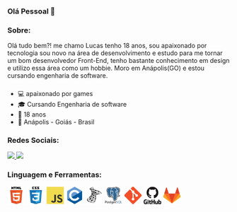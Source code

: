 
### Olá Pessoal 👋

### Sobre:
Olá tudo bem?! me chamo Lucas tenho 18 anos, sou apaixonado por tecnologia sou novo na área de desenvolvimento e estudo para me tornar um bom desenvolvedor Front-End, tenho bastante conhecimento em design e utilizo essa área como um hobbie. Moro em Anápolis(GO) e estou cursando engenharia de software.
           

###

- 💻 apaixonado por games
- 🎓 Cursando Engenharia de software
- 🎉 18 anos
- 📌 Anápolis - Goiás - Brasil

### Redes Sociais:


  <a href="https://www.linkedin.com/in/lucas-evangelista-09a486190/" alt="Linkedin">
    <img src="https://img.shields.io/badge/LinkedIn-0077B5?style=for-the-badge&logo=linkedin&logoColor=white" />
  </a>
  
  <a href="https://www.instagram.com/lucas_evangelistaf/" alt="Instagram">
    <img src="https://img.shields.io/badge/Instagram-E4405F?style=for-the-badge&logo=instagram&logoColor=white"/>
  </a>

</br>

### Linguagem e Ferramentas:

<img src="https://raw.githubusercontent.com/devicons/devicon/master/icons/html5/html5-original-wordmark.svg" alt="html" width="40" height="40" style="max-width:100%;"></img>
<img src="https://raw.githubusercontent.com/devicons/devicon/master/icons/css3/css3-original-wordmark.svg" alt="css" width="40" height="40" style="max-width:100%;"></img>
<img src="https://raw.githubusercontent.com/devicons/devicon/master/icons/javascript/javascript-original.svg" alt="js" width="40" height="40" style="max-width:100%;"></img>
<img src="https://raw.githubusercontent.com/devicons/devicon/master/icons/c/c-original.svg" alt="js" width="40" height="40" style="max-width:100%;"></img>
<img src="https://raw.githubusercontent.com/devicons/devicon/master/icons/microsoftsqlserver/microsoftsqlserver-plain.svg" alt="js" width="40" height="40" style="max-width:100%;"></img>
<img src="https://raw.githubusercontent.com/devicons/devicon/master/icons/postgresql/postgresql-original-wordmark.svg" alt="js" width="40" height="40" style="max-width:100%;"></img>
<img src="https://raw.githubusercontent.com/devicons/devicon/master/icons/git/git-original.svg" alt="js" width="40" height="40" style="max-width:100%;"></img>
<img src="https://raw.githubusercontent.com/devicons/devicon/master/icons/github/github-original-wordmark.svg" alt="js" width="40" height="40" style="max-width:100%;"></img>
<img src="https://raw.githubusercontent.com/devicons/devicon/master/icons/gitlab/gitlab-original.svg" alt="js" width="40" height="40" style="max-width:100%;"></img>

<!--
**LucasEvanglg/LucasEvanglg** is a ✨ _special_ ✨ repository because its `README.md` (this file) appears on your GitHub profile.

Here are some ideas to get you started:

- 🔭 I’m currently working on ...
- 🌱 I’m currently learning ...
- 👯 I’m looking to collaborate on ...
- 🤔 I’m looking for help with ...
- 💬 Ask me about ...
- 📫 How to reach me: ...
- 😄 Pronouns: ...
- ⚡ Fun fact: ...
-->
